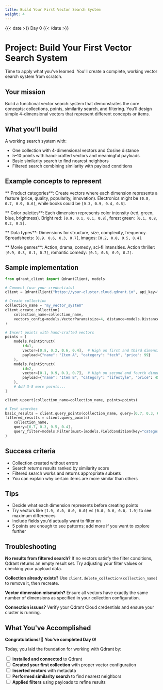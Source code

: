 ```yaml
---
title: Build Your First Vector Search System
weight: 4
---
```


{{< date >}} Day 0 {{< /date >}}

# Project: Build Your First Vector Search System

Time to apply what you've learned. You'll create a complete, working vector search system from scratch.

## Your mission

Build a functional vector search system that demonstrates the core concepts: collections, points, similarity search, and filtering. You'll design simple 4-dimensional vectors that represent different concepts or items.

## What you'll build

A working search system with:
- One collection with 4-dimensional vectors and Cosine distance
- 5–10 points with hand-crafted vectors and meaningful payloads
- Basic similarity search to find nearest neighbors
- Filtered search combining similarity with payload conditions

## Example concepts to represent

** Product categories**: Create vectors where each dimension represents a feature (price, quality, popularity, innovation). Electronics might be `[0.8, 0.7, 0.9, 0.6]`, while books could be `[0.3, 0.9, 0.4, 0.8]`.

** Color palettes**: Each dimension represents color intensity (red, green, blue, brightness). Bright red: `[0.9, 0.1, 0.1, 0.8]`, forest green: `[0.1, 0.8, 0.2, 0.5]`.

** Data types**: Dimensions for structure, size, complexity, frequency. Spreadsheets: `[0.9, 0.6, 0.3, 0.7]`, images: `[0.2, 0.8, 0.5, 0.4]`.

** Movie genres**: Action, drama, comedy, sci-fi intensities. Action thriller: `[0.9, 0.3, 0.1, 0.7]`, romantic comedy: `[0.1, 0.6, 0.9, 0.2]`.

## Sample implementation

```python
from qdrant_client import QdrantClient, models

# Connect (use your credentials)
client = QdrantClient("https://your-cluster.cloud.qdrant.io", api_key="your-key")

# Create collection
collection_name = "my_vector_system"
client.create_collection(
    collection_name=collection_name,
    vectors_config=models.VectorParams(size=4, distance=models.Distance.COSINE)
)

# Insert points with hand-crafted vectors
points = [
    models.PointStruct(
        id=1,
        vector=[0.8, 0.2, 0.6, 0.4],  # High on first and third dimensions
        payload={"name": "Item A", "category": "tech", "price": 99}
    ),
    models.PointStruct(
        id=2,
        vector=[0.1, 0.9, 0.3, 0.7],  # High on second and fourth dimensions
        payload={"name": "Item B", "category": "lifestyle", "price": 45}
    ),
    # Add 3-8 more points...
]

client.upsert(collection_name=collection_name, points=points)

# Test searches
basic_results = client.query_points(collection_name, query=[0.7, 0.3, 0.5, 0.4])
filtered_results = client.query_points(
    collection_name, 
    query=[0.7, 0.3, 0.5, 0.4],
    query_filter=models.Filter(must=[models.FieldCondition(key="category", match=models.MatchValue(value="tech"))])
)
```

## Success criteria

- Collection created without errors
- Search returns results ranked by similarity score
- Filtered search works and returns appropriate subsets
- You can explain why certain items are more similar than others

## Tips

- Decide what each dimension represents before creating points
- Try vectors like `[1.0, 0.0, 0.0, 0.0]` vs `[0.0, 0.0, 0.0, 1.0]` to see maximum differences
- Include fields you'd actually want to filter on
- 5 points are enough to see patterns; add more if you want to explore further

## Troubleshooting

**No results from filtered search?** If no vectors satisfy the filter conditions, Qdrant returns an empty result set. Try adjusting your filter values or checking your payload data.

**Collection already exists?** Use `client.delete_collection(collection_name)` to remove it, then recreate.

**Vector dimension mismatch?** Ensure all vectors have exactly the same number of dimensions as specified in your collection configuration.

**Connection issues?** Verify your Qdrant Cloud credentials and ensure your cluster is running. 

## What You've Accomplished

**Congratulations! 🎉 You've completed Day 0!**

Today, you laid the foundation for working with Qdrant by:

<input type="checkbox"> **Installed and connected** to Qdrant  
<input type="checkbox"> **Created your first collection** with proper vector configuration  
<input type="checkbox"> **Inserted vectors** with metadata  
<input type="checkbox"> **Performed similarity search** to find nearest neighbors  
<input type="checkbox"> **Applied filters** using payloads to refine results  